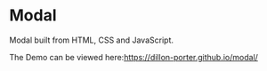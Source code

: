 # Modal
Modal built from HTML, CSS and JavaScript.

The Demo can be viewed here:https://dillon-porter.github.io/modal/
